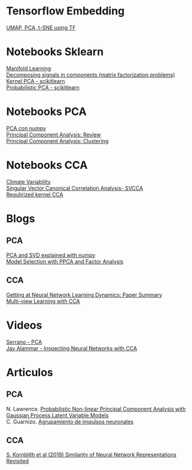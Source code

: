 # Tensorflow Embedding
[UMAP, PCA, t-SNE using TF](https://projector.tensorflow.org/) <br>

# Notebooks Sklearn
[Manifold Learning](https://scikit-learn.org/stable/modules/manifold.html) <br>
[Decomposing signals in components (matrix factorization problems)](https://scikit-learn.org/stable/modules/decomposition.html) <br>
[Kernel PCA - scikitlearn](https://scikit-learn.org/stable/auto_examples/decomposition/plot_kernel_pca.html) <br>
[Probabilistic PCA - scikitlearn](http://jaquesgrobler.github.io/online-sklearn-build/modules/generated/sklearn.decomposition.ProbabilisticPCA.html)

# Notebooks PCA
[PCA con numpy](https://github.com/hammadshaikhha/Math-of-Machine-Learning-Course-by-Siraj/blob/master/Principal%20Component%20Analysis/Principal%20Component%20Analysis.ipynb) <br>
[Principal Component Analysis: Review](https://github.com/jakevdp/PythonDataScienceHandbook/blob/master/notebooks/05.09-Principal-Component-Analysis.ipynb) <br>
[Principal Component Analysis: Clustering](https://github.com/tirthajyoti/Machine-Learning-with-Python/blob/master/Clustering-Dimensionality-Reduction/Principal%20Component%20Analysis.ipynb) <br>

# Notebooks CCA
[Climate Variability](https://github.com/royalosyin/Python-Practical-Application-on-Climate-Variability-Studies/blob/master/ex29-Identify%20Patterns%20in%20the%20Coupled%20Fields%20of%20SLP%20and%20SST%20through%20Canonical%20Correlation%20Analysis.ipynb) <br>
[Singular Vector Canonical Correlation Analysis- SVCCA](https://github.com/google/svcca) <br>
[Regulirized kernel CCA](https://github.com/gallantlab/pyrcca)

# Blogs
## PCA
[PCA and SVD explained with numpy](https://towardsdatascience.com/pca-and-svd-explained-with-numpy-5d13b0d2a4d8) <br>
[Model Selection with PPCA and Factor Analysis](https://scikit-learn.org/stable/auto_examples/decomposition/plot_pca_vs_fa_model_selection.html) <br>

## CCA
[Getting at Neural Network Learning Dynamics: Paper Summary](https://maddyschiappa.medium.com/svcca-summary-e83a53f7dd68) <br>
[Multi-view Learning with CCA](http://mogadala.com/multi-view-learning-with-cca-based-approaches-theory-applications-and-implementations/) <br>

# Videos
[Serrano - PCA](https://www.youtube.com/watch?v=AniiwysJ-2Y) <br>
[Jay Alammar - Inspecting Neural Networks with CCA](https://www.youtube.com/watch?v=u7Dvb_a1D-0)

# Articulos
## PCA
N. Lawrence. [Probabilistic Non-linear Principal Component Analysis with Gaussian Process Latent Variable Models](http://jmlr.csail.mit.edu/papers/volume6/lawrence05a/lawrence05a.pdf) <br>
C. Guarnizo. [Agrupamiento de impulsos neuronales](https://dialnet.unirioja.es/descarga/articulo/4829300.pdff)
## CCA
[S. Kornblith et al (2019) Similarity of Neural Network Representations Revisited](http://proceedings.mlr.press/v97/kornblith19a/kornblith19a.pdf)<br>

